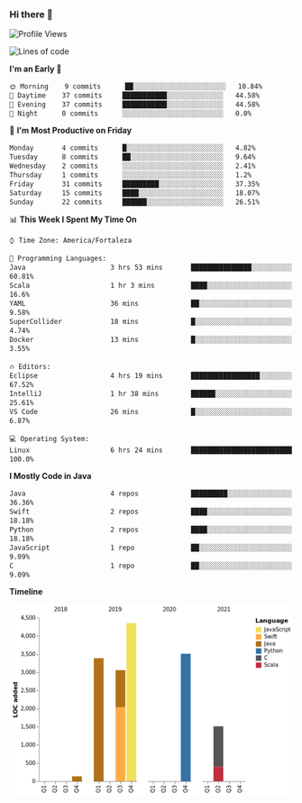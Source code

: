 ### Hi there 👋

<!--
**samuelpsouza/samuelpsouza** is a ✨ _special_ ✨ repository because its `README.md` (this file) appears on your GitHub profile.

Here are some ideas to get you started:

- 🔭 I’m currently working on ...
- 🌱 I’m currently learning ...
- 👯 I’m looking to collaborate on ...
- 🤔 I’m looking for help with ...
- 💬 Ask me about ...
- 📫 How to reach me: ...
- 😄 Pronouns: ...
- ⚡ Fun fact: ...
-->

<!--START_SECTION:waka-->
![Profile Views](http://img.shields.io/badge/Profile%20Views-100-blue)

![Lines of code](https://img.shields.io/badge/From%20Hello%20World%20I%27ve%20Written-15954%20lines%20of%20code-blue)

**I'm an Early 🐤** 

```text
🌞 Morning    9 commits      ██░░░░░░░░░░░░░░░░░░░░░░░   10.84% 
🌆 Daytime    37 commits     ███████████░░░░░░░░░░░░░░   44.58% 
🌃 Evening    37 commits     ███████████░░░░░░░░░░░░░░   44.58% 
🌙 Night      0 commits      ░░░░░░░░░░░░░░░░░░░░░░░░░   0.0%

```
📅 **I'm Most Productive on Friday** 

```text
Monday       4 commits      █░░░░░░░░░░░░░░░░░░░░░░░░   4.82% 
Tuesday      8 commits      ██░░░░░░░░░░░░░░░░░░░░░░░   9.64% 
Wednesday    2 commits      ░░░░░░░░░░░░░░░░░░░░░░░░░   2.41% 
Thursday     1 commits      ░░░░░░░░░░░░░░░░░░░░░░░░░   1.2% 
Friday       31 commits     █████████░░░░░░░░░░░░░░░░   37.35% 
Saturday     15 commits     ████░░░░░░░░░░░░░░░░░░░░░   18.07% 
Sunday       22 commits     ██████░░░░░░░░░░░░░░░░░░░   26.51%

```


📊 **This Week I Spent My Time On** 

```text
⌚︎ Time Zone: America/Fortaleza

💬 Programming Languages: 
Java                     3 hrs 53 mins       ███████████████░░░░░░░░░░   60.81% 
Scala                    1 hr 3 mins         ████░░░░░░░░░░░░░░░░░░░░░   16.6% 
YAML                     36 mins             ██░░░░░░░░░░░░░░░░░░░░░░░   9.58% 
SuperCollider            18 mins             █░░░░░░░░░░░░░░░░░░░░░░░░   4.74% 
Docker                   13 mins             █░░░░░░░░░░░░░░░░░░░░░░░░   3.55%

🔥 Editors: 
Eclipse                  4 hrs 19 mins       █████████████████░░░░░░░░   67.52% 
IntelliJ                 1 hr 38 mins        ██████░░░░░░░░░░░░░░░░░░░   25.61% 
VS Code                  26 mins             █░░░░░░░░░░░░░░░░░░░░░░░░   6.87%

💻 Operating System: 
Linux                    6 hrs 24 mins       █████████████████████████   100.0%

```

**I Mostly Code in Java** 

```text
Java                     4 repos             █████████░░░░░░░░░░░░░░░░   36.36% 
Swift                    2 repos             ████░░░░░░░░░░░░░░░░░░░░░   18.18% 
Python                   2 repos             ████░░░░░░░░░░░░░░░░░░░░░   18.18% 
JavaScript               1 repo              ██░░░░░░░░░░░░░░░░░░░░░░░   9.09% 
C                        1 repo              ██░░░░░░░░░░░░░░░░░░░░░░░   9.09%

```


**Timeline**

![Chart not found](https://raw.githubusercontent.com/samuelpsouza/samuelpsouza/main/charts/bar_graph.png) 


<!--END_SECTION:waka-->